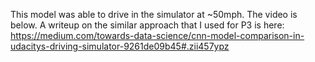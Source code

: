 This model was able to drive in the simulator at ~50mph. The video is below. A writeup on the similar approach that I used for P3 is here: https://medium.com/towards-data-science/cnn-model-comparison-in-udacitys-driving-simulator-9261de09b45#.zii457ypz
